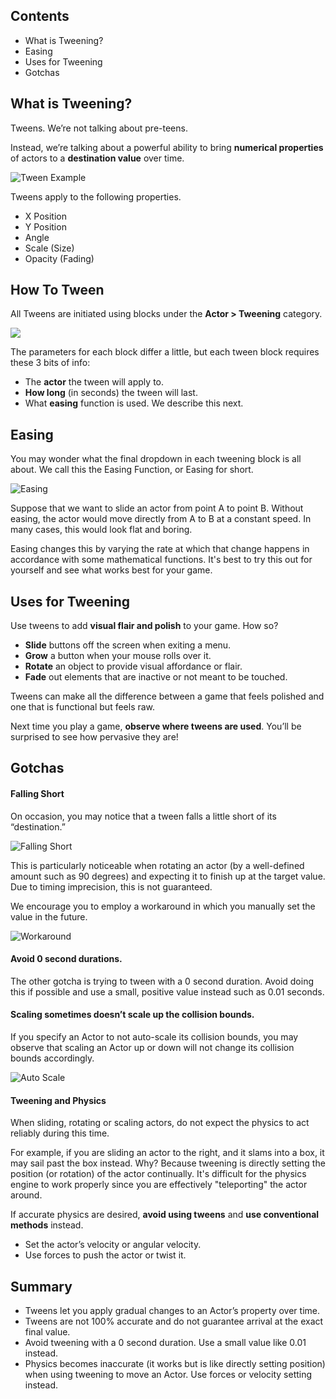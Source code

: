 ## Contents

* What is Tweening?
* Easing
* Uses for Tweening
* Gotchas


## What is Tweening?

Tweens. We’re not talking about pre-teens.

Instead, we’re talking about a powerful ability to bring **numerical properties** of actors to a **destination value** over time.

![Tween Example](http://static.stencyl.com/pedia2/ch3/tweening/image02.png)

Tweens apply to the following properties.

* X Position
* Y Position
* Angle
* Scale (Size)
* Opacity (Fading)


## How To Tween

All Tweens are initiated using blocks under the **Actor > Tweening** category.

![](http://static.stencyl.com/pedia2/ch3/tweening/image05.png)

The parameters for each block differ a little, but each tween block requires these 3 bits of info:

* The **actor** the tween will apply to.
* **How long** (in seconds) the tween will last.
* What **easing** function is used. We describe this next.
 

## Easing

You may wonder what the final dropdown in each tweening block is all about. We call this the Easing Function, or Easing for short.

![Easing](http://static.stencyl.com/pedia2/ch3/tweening/image03.png)

Suppose that we want to slide an actor from point A to point B. Without easing, the actor would move directly from A to B at a constant speed. In many cases, this would look flat and boring.

Easing changes this by varying the rate at which that change happens in accordance with some mathematical functions. It's best to try this out for yourself and see what works best for your game.


## Uses for Tweening

Use tweens to add **visual flair and polish** to your game. How so?

* **Slide** buttons off the screen when exiting a menu.
* **Grow** a button when your mouse rolls over it.
* **Rotate** an object to provide visual affordance or flair.
* **Fade** out elements that are inactive or not meant to be touched.

Tweens can make all the difference between a game that feels polished and one that is functional but feels raw.

Next time you play a game, **observe where tweens are used**. You’ll be surprised to see how pervasive they are!


## Gotchas

#### Falling Short

On occasion, you may notice that a tween falls a little short of its “destination.”

![Falling Short](http://static.stencyl.com/pedia2/ch3/tweening/image00.png)

This is particularly noticeable when rotating an actor (by a well-defined amount such as 90 degrees) and expecting it to finish up at the target value. Due to timing imprecision, this is not guaranteed.

We encourage you to employ a workaround in which you manually set the value in the future.

![Workaround](http://static.stencyl.com/pedia2/ch3/tweening/image04.png)

#### Avoid 0 second durations.

The other gotcha is trying to tween with a 0 second duration. Avoid doing this if possible and use a small, positive value instead such as 0.01 seconds.

#### Scaling sometimes doesn’t scale up the collision bounds.

If you specify an Actor to not auto-scale its collision bounds, you may observe that scaling an Actor up or down will not change its collision bounds accordingly.

![Auto Scale](http://static.stencyl.com/pedia2/ch3/tweening/image01.png)

#### Tweening and Physics

When sliding, rotating or scaling actors, do not expect the physics to act reliably during this time.

For example, if you are sliding an actor to the right, and it slams into a box, it may sail past the box instead. Why? Because tweening is directly setting the position (or rotation) of the actor continually. It's difficult for the physics engine to work properly since you are effectively "teleporting" the actor around.

If accurate physics are desired, **avoid using tweens** and **use conventional methods** instead.

* Set the actor’s velocity or angular velocity.
* Use forces to push the actor or twist it.
 

## Summary

* Tweens let you apply gradual changes to an Actor’s property over time.
* Tweens are not 100% accurate and do not guarantee arrival at the exact final value.
* Avoid tweening with a 0 second duration. Use a small value like 0.01 instead.
* Physics becomes inaccurate (it works but is like directly setting position) when using tweening to move an Actor. Use forces or velocity setting instead.
